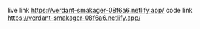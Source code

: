 live link https://verdant-smakager-08f6a6.netlify.app/
code link https://verdant-smakager-08f6a6.netlify.app/
